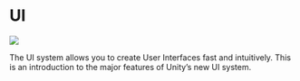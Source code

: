 UI
=======

![](http://docs.unity3d.com/uploads/Main/UI_Main.jpg)

The UI system allows you to create User Interfaces fast and intuitively. This is an introduction to the major features of Unity’s new UI system.
